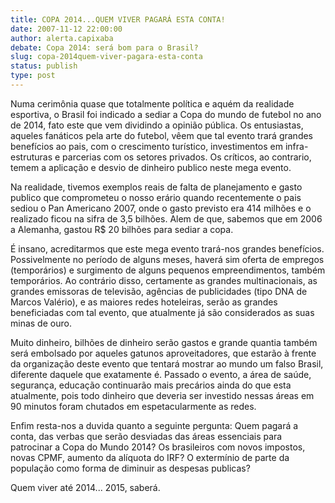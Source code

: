 ```yaml
---
title: COPA 2014...QUEM VIVER PAGARÁ ESTA CONTA!
date: 2007-11-12 22:00:00
author: alerta.capixaba
debate: Copa 2014: será bom para o Brasil?
slug: copa-2014quem-viver-pagara-esta-conta
status: publish 
type: post
---
```


Numa cerimônia quase que totalmente política e aquém da realidade esportiva, o Brasil foi indicado a sediar a Copa do mundo de futebol no ano de 2014, fato este que vem dividindo a opinião pública. Os entusiastas, aqueles fanáticos pela arte do futebol, vêem que tal evento trará grandes benefícios ao pais, com o crescimento turístico, investimentos em infra-estruturas e parcerias com os setores privados. Os críticos, ao contrario, temem a aplicação e desvio de dinheiro publico neste mega evento.  

  

Na realidade, tivemos exemplos reais de falta de planejamento e gasto publico que comprometeu o nosso erário quando recentemente o pais sediou o Pan Americano 2007, onde o gasto previsto era 414 milhões e o realizado ficou na sifra de 3,5 bilhões. Alem de que, sabemos que em 2006 a Alemanha, gastou R$ 20 bilhões para sediar a copa.  

  

É insano, acreditarmos que este mega evento trará-nos grandes benefícios. Possivelmente no período de alguns meses, haverá sim oferta de empregos (temporários) e surgimento de alguns pequenos empreendimentos, também temporários. Ao contrário disso, certamente as grandes multinacionais, as grandes emissoras de televisão, agências de publicidades (tipo DNA de Marcos Valério), e as maiores redes hoteleiras, serão as grandes beneficiadas com tal evento, que atualmente já são considerados as suas minas de ouro.  

  

Muito dinheiro, bilhões de dinheiro serão gastos e grande quantia também será embolsado por aqueles gatunos aproveitadores, que estarão à frente da organização deste evento que tentará mostrar ao mundo um falso Brasil, diferente daquele que exatamente é. Passado o evento, a área de saúde, segurança, educação continuarão mais precários ainda do que esta atualmente, pois todo dinheiro que deveria ser investido nessas áreas em 90 minutos foram chutados em espetacularmente as redes.   

  

Enfim resta-nos a duvida quanto a seguinte pergunta: Quem pagará a conta, das verbas que serão desviadas das áreas essenciais para patrocinar a Copa do Mundo 2014? Os brasileiros com novos impostos, novas CPMF, aumento da alíquota do IRF? O extermínio de parte da população como forma de diminuir as despesas publicas?   

  

Quem viver até 2014... 2015, saberá.
